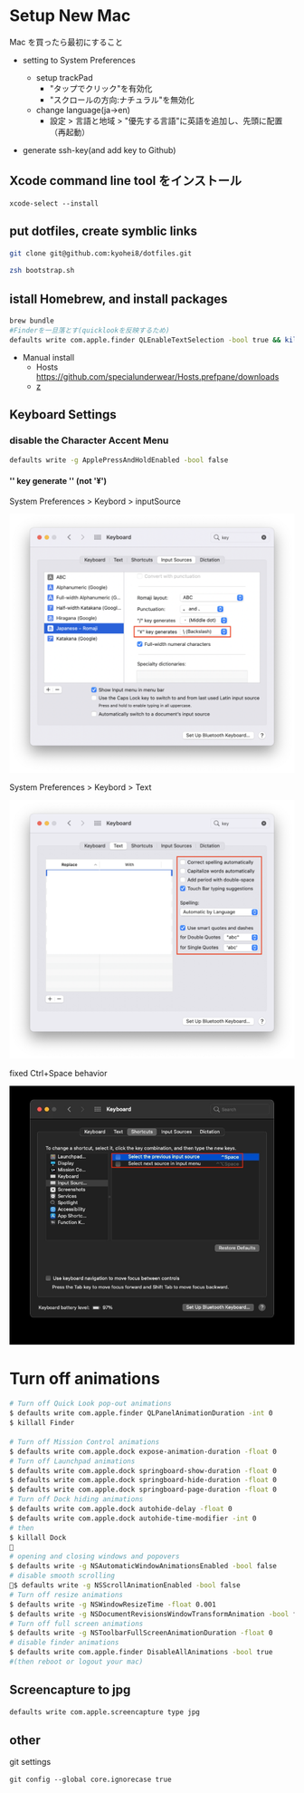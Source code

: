 # Setup New Mac

Mac を買ったら最初にすること

- setting to System Preferences

  - setup trackPad
    - "タップでクリック"を有効化
    - "スクロールの方向:ナチュラル"を無効化
  - change language(ja->en)
    - 設定 > 言語と地域 > "優先する言語"に英語を追加し、先頭に配置 （再起動）

- generate ssh-key(and add key to Github)

## Xcode command line tool をインストール

```
xcode-select --install
```

## put dotfiles, create symblic links

```sh
git clone git@github.com:kyohei8/dotfiles.git
```

```sh
zsh bootstrap.sh
```

## istall Homebrew, and install packages

```sh
brew bundle
#Finderを一旦落とす(quicklookを反映するため)
defaults write com.apple.finder QLEnableTextSelection -bool true && killall Finder
```

- Manual install
  - Hosts
    <https://github.com/specialunderwear/Hosts.prefpane/downloads>
  - [z](https://github.com/rupa/z)

## Keyboard Settings

### disable the Character Accent Menu

```sh
defaults write -g ApplePressAndHoldEnabled -bool false
```

#### '\' key generate '\' (not '¥')

System Preferences > Keybord > inputSource

![keyboard setting1](img/keyboard1.png)

System Preferences > Keybord > Text

![keyboard setting2](img/keyboard2.png)

fixed Ctrl+Space behavior

![keyboard setting3](img/keyboard3.jpg)

# Turn off animations

```bash
# Turn off Quick Look pop-out animations
$ defaults write com.apple.finder QLPanelAnimationDuration -int 0
$ killall Finder

# Turn off Mission Control animations
$ defaults write com.apple.dock expose-animation-duration -float 0
# Turn off Launchpad animations
$ defaults write com.apple.dock springboard-show-duration -float 0
$ defaults write com.apple.dock springboard-hide-duration -float 0
$ defaults write com.apple.dock springboard-page-duration -float 0
# Turn off Dock hiding animations
$ defaults write com.apple.dock autohide-delay -float 0
$ defaults write com.apple.dock autohide-time-modifier -int 0
# then
$ killall Dock

# opening and closing windows and popovers
$ defaults write -g NSAutomaticWindowAnimationsEnabled -bool false
# disable smooth scrolling
$ defaults write -g NSScrollAnimationEnabled -bool false
# Turn off resize animations
$ defaults write -g NSWindowResizeTime -float 0.001
$ defaults write -g NSDocumentRevisionsWindowTransformAnimation -bool false
# Turn off full screen animations
$ defaults write -g NSToolbarFullScreenAnimationDuration -float 0
# disable finder animations
$ defaults write com.apple.finder DisableAllAnimations -bool true
#(then reboot or logout your mac)
```

## Screencapture to jpg

```sh
defaults write com.apple.screencapture type jpg
```

## other

git settings

```
git config --global core.ignorecase true
```
